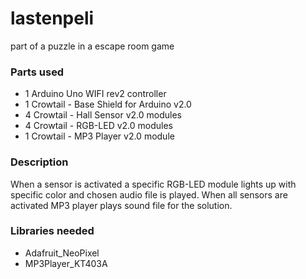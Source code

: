 # lastenpeli
part of a puzzle in a escape room game

### Parts used
- 1 Arduino Uno WIFI rev2 controller
- 1 Crowtail - Base Shield for Arduino v2.0 
- 4 Crowtail - Hall Sensor v2.0 modules 
- 4 Crowtail - RGB-LED v2.0 modules 
- 1 Crowtail - MP3 Player v2.0 module
### Description
When a sensor is activated a specific RGB-LED module lights up with specific color and chosen audio file is played. When all sensors
are activated MP3 player plays sound file for the solution.
### Libraries needed
- Adafruit_NeoPixel
- MP3Player_KT403A
